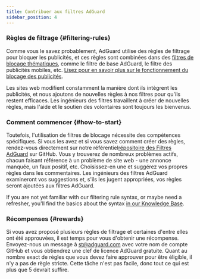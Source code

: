 ```yaml
---
title: Contribuer aux filtres AdGuard
sidebar_position: 4
---
```


### Règles de filtrage {#filtering-rules}

Comme vous le savez probablement, AdGuard utilise des règles de filtrage pour bloquer les publicités, et ces règles sont combinées dans des [filtres de blocage thématiques](/general/ad-filtering/adguard-filters), comme le filtre de base AdGuard, le filtre des publicités mobiles, etc. [Lisez pour en savoir plus sur le fonctionnement du blocage des publicités](/general/ad-filtering/how-ad-blocking-works).

Les sites web modifient constamment la manière dont ils intègrent les publicités, et nous ajoutons de nouvelles règles à nos filtres pour qu'ils restent efficaces. Les ingénieurs des filtres travaillent à créer de nouvelles règles, mais l'aide et le soutien des volontaires sont toujours les bienvenus.

### Comment commencer {#how-to-start}

Toutefois, l'utilisation de filtres de blocage nécessite des compétences spécifiques. Si vous les avez et si vous savez comment créer des règles, rendez-vous directement sur notre référentiel[répositoire des Filtres AdGuard](https://github.com/AdguardTeam/AdguardFilters) sur GitHub. Vous y trouverez de nombreux problèmes actifs, chacun faisant référence à un problème de site web - une annonce manquée, un faux positif, etc. Choisissez-en une et suggérez vos propres règles dans les commentaires. Les ingénieurs des filtres AdGuard examineront vos suggestions et, s'ils les jugent appropriées, vos règles seront ajoutées aux filtres AdGuard.

If you are not yet familiar with our filtering rule syntax, or maybe need a refresher, you'll find the basics about the syntax [in our Knowledge Base](/general/ad-filtering/create-own-filters).

### Récompenses {#rewards}

Si vous avez proposé plusieurs règles de filtrage et certaines d'entre elles ont été approuvées, il est temps pour vous d'obtenir une récompense. Envoyez-nous un message à [st@adguard.com](mailto:st@adguard.com) avec votre nom de compte GitHub et vous obtiendrez une clef de licence AdGuard gratuite. Quant au nombre exact de règles que vous devez faire approuver pour être éligible, il n'y a pas de règle stricte. Cette tâche n'est pas facile, donc tout ce qui est plus que 5 devrait suffire.

